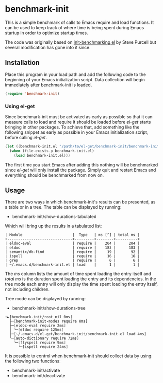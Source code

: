 # benchmark-init

This is a simple benchmark of calls to Emacs require and load functions.
It can be used to keep track of where time is being spent during Emacs
startup in order to optimize startup times.

The code was originally based on [init-benchmarking.el][1] by Steve Purcell but
several modification has gone into it since.


## Installation

Place this program in your load path and add the following code to the
beginning of your Emacs initialization script.  Data collection will begin
immediately after benchmark-init is loaded.

```lisp
(require 'benchmark-init)
```


### Using el-get

Since benchmark-init must be activated as early as possible so that it can
measure calls to load and require it should be loaded before *el-get* starts
bringing in other packages.  To achieve that, add something like the following
snippet as early as possible in your Emacs initialization script, before
calling *el-get*.

```lisp
(let ((benchmark-init.el "/path/to/el-get/benchmark-init/benchmark-init.el"))
  (when (file-exists-p benchmark-init.el)
    (load benchmark-init.el)))
```

The first time you start Emacs after adding this nothing will be benchmarked
since *el-get* will only install the package.  Simply quit and restart Emacs
and everything should be benchmarked from now on.


## Usage

There are two ways in which benchmark-init's results can be presented, as a
table or in a tree.  The table can be displayed by running:

 - benchmark-init/show-durations-tabulated

Which will bring up the results in a tabulated list:

```
| Module                       |  Type   | ms [^] | total ms |
+------------------------------+---------+--------+----------+
| eldoc-eval                   | require |    204 |      204 |
| eldoc                        | require |    183 |      183 |
| semantic/db-find             | require |     19 |       92 |
| ispell                       | require |     16 |       16 |
| grep                         | require |      6 |        6 |
| ~/.emacs.d/benchmark-init.el | load    |      1 |        1 |
```

The *ms* column lists the amount of time spent loading the entry itself and
*total ms* is the duration spent loading the entry and its dependencies.  In
the tree mode each entry will only display the time spent loading the entry
itself, not including children.

Tree mode can be displayed by running:

 - benchmark-init/show-durations-tree

```
╼►[benchmark-init/root nil 0ms]
  ├─[benchmark-init-modes require 8ms]
  ├─[eldoc-eval require 2ms]
  │ ╰─[eldoc require 125ms]
  ├─[~/.emacs.d/el-get/benchmark-init/benchmark-init.el load 4ms]
  ╰─[auto-dictionary require 72ms]
    ╰─[flyspell require 9ms]
      ╰─[ispell require 24ms]
```

It is possible to control when benchmark-init should collect data by using the
following two functions:

 - benchmark-init/activate
 - benchmark-init/deactivate

[1]: https://github.com/purcell/emacs.d/blob/master/lisp/init-benchmarking.el
